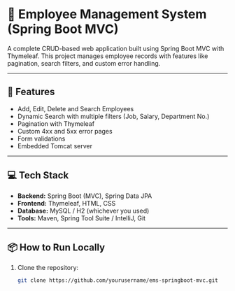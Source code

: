 # 🧾 Employee Management System (Spring Boot MVC)

A complete CRUD-based web application built using Spring Boot MVC with Thymeleaf. This project manages employee records with features like pagination, search filters, and custom error handling.

---

## 🚀 Features
- Add, Edit, Delete and Search Employees
- Dynamic Search with multiple filters (Job, Salary, Department No.)
- Pagination with Thymeleaf
- Custom 4xx and 5xx error pages
- Form validations
- Embedded Tomcat server

---

## 💻 Tech Stack
- **Backend:** Spring Boot (MVC), Spring Data JPA
- **Frontend:** Thymeleaf, HTML, CSS
- **Database:** MySQL / H2 (whichever you used)
- **Tools:** Maven, Spring Tool Suite / IntelliJ, Git

---

## 📦 How to Run Locally

1. Clone the repository:
   ```bash
   git clone https://github.com/yourusername/ems-springboot-mvc.git

